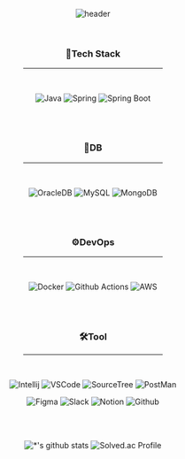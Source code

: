 <div align='center'>
  
![header](https://capsule-render.vercel.app/api?type=rounded&color=timeGradient&text=%20%20%20suby-KWAK%20%20%20&height=200&fontSize=50&textBg=true&animation=fadeIn)

</div>

<br>

<div align='center'>

<h3>
  🔎Tech Stack
</h3>
<hr width="50%">
<br>

![Java](https://img.shields.io/badge/-Java-007396?style=for-the-badge&logo=Java&logoColor=white)
![Spring](https://img.shields.io/badge/-Spring-6DB33F?style=for-the-badge&logo=Spring&logoColor=white)
![Spring Boot](https://img.shields.io/badge/-Spring_Boot-6DB33F?style=for-the-badge&logo=SpringBoot&logoColor=white)

<br>
<br>

<h3>
  🛒DB
</h3>
<hr width="50%">
<br>

![OracleDB](https://img.shields.io/badge/-OracleDB-F80000?style=for-the-badge&logo=oracle&logoColor=white)
![MySQL](https://img.shields.io/badge/-MySQL-4479A1?style=for-the-badge&logo=mysql&logoColor=white)
![MongoDB](https://img.shields.io/badge/-MongoDB-47A248?style=for-the-badge&logo=mongodb&logoColor=white)

<br>
<br>

<h3>
  ⚙DevOps
</h3>
<hr width="50%">
<br>

![Docker](https://img.shields.io/badge/-Docker-2496ED?style=for-the-badge&logo=docker&logoColor=white)
![Github Actions](https://img.shields.io/badge/-Github_Actions-2088FF?style=for-the-badge&logo=githubactions&logoColor=white)
![AWS](https://img.shields.io/badge/-AWS-FF9900?style=for-the-badge&logo=amazonwebservices&logoColor=white)

<br>
<br>

<h3>
  🛠Tool
</h3>
<hr width="50%">
<br>

![Intellij](https://img.shields.io/badge/-Intellij-000000?style=for-the-badge&logo=intellijidea&logoColor=white)
![VSCode](https://img.shields.io/badge/-VSCode-007ACC?style=for-the-badge&logo=visualstudiocode&logoColor=white)
![SourceTree](https://img.shields.io/badge/-SourceTree-0052CC?style=for-the-badge&logo=sourcetree&logoColor=white)
![PostMan](https://img.shields.io/badge/-PostMan-FF6C37?style=for-the-badge&logo=postman&logoColor=white)

![Figma](https://img.shields.io/badge/-Figma-F24E1E?style=for-the-badge&logo=figma&logoColor=white)
![Slack](https://img.shields.io/badge/-Slack-4A154B?style=for-the-badge&logo=slack&logoColor=white)
![Notion](https://img.shields.io/badge/-Notion-000000?style=for-the-badge&logo=notion&logoColor=white)
![Github](https://img.shields.io/badge/-Github-181717?style=for-the-badge&logo=github&logoColor=white)

</div>

<br>
<br>

<div align='center'>
  
![*'s github stats](https://github-readme-stats.vercel.app/api?username=suby-kwak&show_icons=true)
![Solved.ac Profile](http://mazassumnida.wtf/api/v2/generate_badge?boj=rhkdbtj)
</div>

  


